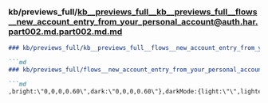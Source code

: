### kb/previews_full/kb__previews_full__kb__previews_full__flows__new_account_entry_from_your_personal_account@auth.har.part002.md.part002.md.md

```md
### kb/previews_full/kb__previews_full__flows__new_account_entry_from_your_personal_account@auth.har.part002.md.part002.md

```md
### kb/previews_full/flows__new_account_entry_from_your_personal_account@auth.har.part002.md (part 002)

```md
,bright:\"0,0,0,0.60\",dark:\"0,0,0,0.60\"},darkMode:{light:\"\",lighter:\"\",brigh
```

```

```

```
